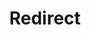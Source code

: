 ---
layout: src/layouts/Redirect.astro
title: Redirect
redirect: https://octopus.com/docs/kubernetes/steps/kubernetes-resources
pubDate:  2024-07-29
navSearch: false
navSitemap: false
navMenu: false
---